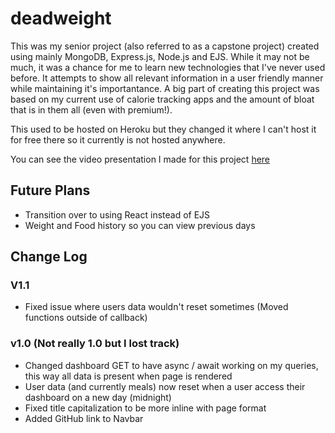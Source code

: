 # deadweight
This was my senior project (also referred to as a capstone project) created using mainly MongoDB, Express.js, Node.js and EJS. While it may not be much, it was a chance for me to learn new technologies that I've never used before. It attempts to show all relevant information in a user friendly manner while maintaining it's importantance. A big part of creating this project was based on my current use of calorie tracking apps and the amount of bloat that is in them all (even with premium!).

This used to be hosted on Heroku but they changed it where I can't host it for free there so it currently is not hosted anywhere.

You can see the video presentation I made for this project [here](https://www.youtube.com/watch?v=2BEziZQ9Ljg&feature=youtu.be)

## Future Plans
 * Transition over to using React instead of EJS
 * Weight and Food history so you can view previous days

## Change Log
### V1.1
 * Fixed issue where users data wouldn't reset sometimes (Moved functions outside of callback)
 
### v1.0 (Not really 1.0 but I lost track)
 * Changed dashboard GET to have async / await working on my queries, this way all data is present when page is rendered
 * User data (and currently meals) now reset when a user access their dashboard on a new day (midnight)
 * Fixed title capitalization to be more inline with page format
 * Added GitHub link to Navbar
